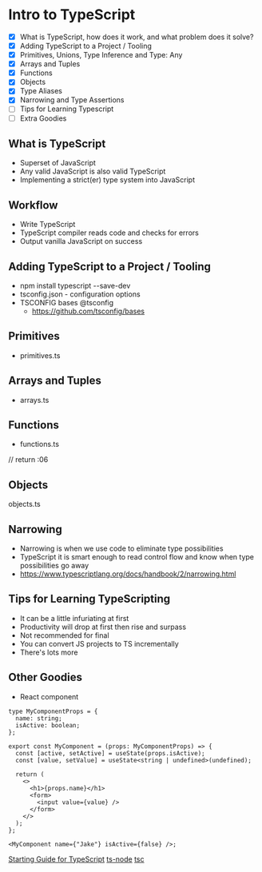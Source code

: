 # Intro to TypeScript

- [x] What is TypeScript, how does it work, and what problem does it solve?
- [x] Adding TypeScript to a Project / Tooling
- [x] Primitives, Unions, Type Inference and Type: Any
- [x] Arrays and Tuples
- [x] Functions
- [x] Objects
- [x] Type Aliases
- [x] Narrowing and Type Assertions
- [ ] Tips for Learning Typescript
- [ ] Extra Goodies

## What is TypeScript

- Superset of JavaScript
- Any valid JavaScript is also valid TypeScript
- Implementing a strict(er) type system into JavaScript

## Workflow

- Write TypeScript
- TypeScript compiler reads code and checks for errors
- Output vanilla JavaScript on success

## Adding TypeScript to a Project / Tooling

- npm install typescript --save-dev
- tsconfig.json - configuration options
- TSCONFIG bases @tsconfig
  - https://github.com/tsconfig/bases

## Primitives

- primitives.ts

## Arrays and Tuples

- arrays.ts

## Functions

- functions.ts

// return :06

## Objects

objects.ts

## Narrowing

- Narrowing is when we use code to eliminate type possibilities
- TypeScript it is smart enough to read control flow and know when type possibilities go away
- https://www.typescriptlang.org/docs/handbook/2/narrowing.html

## Tips for Learning TypeScripting

- It can be a little infuriating at first
- Productivity will drop at first then rise and surpass
- Not recommended for final
- You can convert JS projects to TS incrementally
- There's lots more

## Other Goodies

- React component

```tsx
type MyComponentProps = {
  name: string;
  isActive: boolean;
};

export const MyComponent = (props: MyComponentProps) => {
  const [active, setActive] = useState(props.isActive);
  const [value, setValue] = useState<string | undefined>(undefined);

  return (
    <>
      <h1>{props.name}</h1>
      <form>
        <input value={value} />
      </form>
    </>
  );
};

<MyComponent name={"Jake"} isActive={false} />;
```
[Starting Guide for TypeScript](https://www.typescriptlang.org/docs/handbook/typescript-from-scratch.html)
[ts-node](https://typestrong.org/ts-node/docs/installation/)
[tsc](https://www.typescriptlang.org/docs/handbook/compiler-options.html)